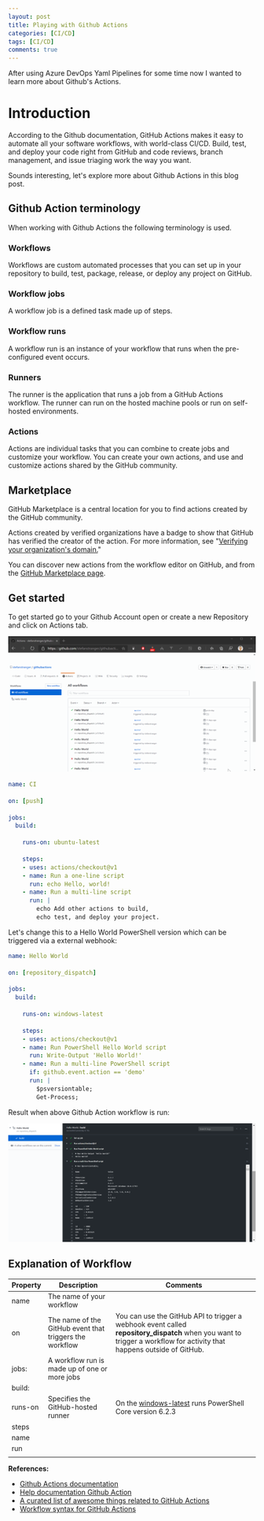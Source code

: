 ```yaml
---
layout: post
title: Playing with Github Actions
categories: [CI/CD]
tags: [CI/CD]
comments: true
---
```


After using Azure DevOps Yaml Pipelines for some time now I wanted to learn more about Github's Actions.

# Introduction

According to the Github documentation, GitHub Actions makes it easy to automate all your software workflows, with world-class CI/CD. Build, test, and deploy your code right from GitHub and code reviews, branch management, and issue triaging work the way you want.

Sounds interesting, let's explore more about Github Actions in this blog post.

## Github Action terminology

When working with Github Actions the following terminology is used. 

### Workflows

Workflows are custom automated processes that you can set up in your repository to build, test, package, release, or deploy any project on GitHub.

### Workflow jobs

A workflow job is a defined task made up of steps.

### Workflow runs

A workflow run is an instance of your workflow that runs when the pre-configured event occurs.

### Runners

The runner is the application that runs a job from a GitHub Actions workflow. The runner can run on the hosted machine pools or run on self-hosted environments.

### Actions

Actions are individual tasks that you can combine to create jobs and customize your workflow. You can create your own actions, and use and customize actions shared by the GitHub community.

## Marketplace

GitHub Marketplace is a central location for you to find actions created by the GitHub community.

Actions created by verified organizations have a badge to show that GitHub has verified the creator of the action. For more information, see "[Verifying your organization's domain.](https://help.github.com/en/github/setting-up-and-managing-organizations-and-teams/verifying-your-organizations-domain)"

You can discover new actions from the workflow editor on GitHub, and from the [GitHub Marketplace page](https://github.com/marketplace/actions/).

## Get started

To get started go to your Github Account open or create a new Repository and click on Actions tab.

![](/assets/hellowordgithubaction.gif)


```yaml
name: CI

on: [push]

jobs:
  build:

    runs-on: ubuntu-latest

    steps:
    - uses: actions/checkout@v1
    - name: Run a one-line script
      run: echo Hello, world!
    - name: Run a multi-line script
      run: |
        echo Add other actions to build,
        echo test, and deploy your project.
```

Let's change this to a Hello World PowerShell version which can be triggered via a external webhook:

```yaml
name: Hello World

on: [repository_dispatch]

jobs:
  build:

    runs-on: windows-latest

    steps:
    - uses: actions/checkout@v1
    - name: Run PowerShell Hello World script
      run: Write-Output 'Hello World!'
    - name: Run a multi-line PowerShell script
      if: github.event.action == 'demo'
      run: |
        $psversiontable;
        Get-Process;
```

Result when above Github Action workflow is run:

![](/assets/2020-01-28_16-44-00.png)


## Explanation of Workflow

| Property | Description                                             | Comments                                                                                                                                                                                                    |
| -------- | ------------------------------------------------------- | ----------------------------------------------------------------------------------------------------------------------------------------------------------------------------------------------------------- |
| name     | The name of your workflow                               |                                                                                                                                                                                                             |
| on       | The name of the GitHub event that triggers the workflow | You can use the GitHub API to trigger a webhook event called **repository_dispatch** when you want to trigger a workflow for activity that happens outside of GitHub.                                       |
| jobs:    | A workflow run is made up of one or more jobs           |                                                                                                                                                                                                             |
| build:   |                                                         |
| runs-on  | Specifies the GitHub-hosted runner                      | On the [windows-latest](https://help.github.com/en/actions/automating-your-workflow-with-github-actions/software-installed-on-github-hosted-runners#windows-server-2019) runs PowerShell Core version 6.2.3 |
| steps    |                                                         |
| name     |                                                         |
| run      |                                                         |
|          |                                                         |


**References:**
* [Github Actions documentation](https://github.com/features/actions)
* [Help documentation Github Action](https://help.github.com/en/actions/automating-your-workflow-with-github-actions)
* [A curated list of awesome things related to GitHub Actions](https://github.com/sdras/awesome-actions)
* [Workflow syntax for GitHub Actions](https://help.github.com/en/actions/automating-your-workflow-with-github-actions/workflow-syntax-for-github-actions)